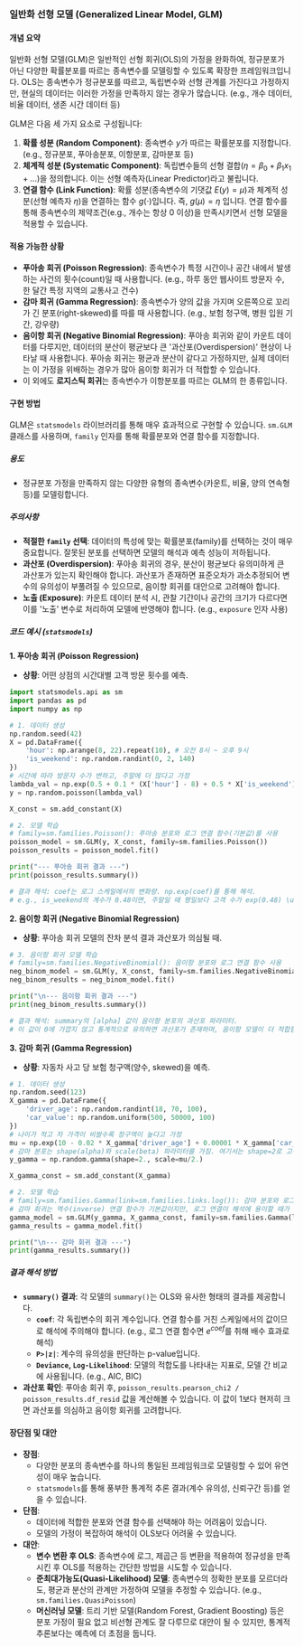 ### 일반화 선형 모델 (Generalized Linear Model, GLM)

#### 개념 요약
일반화 선형 모델(GLM)은 일반적인 선형 회귀(OLS)의 가정을 완화하여, 정규분포가 아닌 다양한 확률분포를 따르는 종속변수를 모델링할 수 있도록 확장한 프레임워크입니다. OLS는 종속변수가 정규분포를 따르고, 독립변수와 선형 관계를 가진다고 가정하지만, 현실의 데이터는 이러한 가정을 만족하지 않는 경우가 많습니다. (e.g., 개수 데이터, 비율 데이터, 생존 시간 데이터 등)

GLM은 다음 세 가지 요소로 구성됩니다:
1.  **확률 성분 (Random Component)**: 종속변수 $y$가 따르는 확률분포를 지정합니다. (e.g., 정규분포, 푸아송분포, 이항분포, 감마분포 등)
2.  **체계적 성분 (Systematic Component)**: 독립변수들의 선형 결합($\eta = \beta_0 + \beta_1x_1 + ...$)을 정의합니다. 이는 선형 예측자(Linear Predictor)라고 불립니다.
3.  **연결 함수 (Link Function)**: 확률 성분(종속변수의 기댓값 $E(y)=\mu$)과 체계적 성분(선형 예측자 $\eta$)을 연결하는 함수 $g(\cdot)$입니다. 즉, $g(\mu) = \eta$ 입니다. 연결 함수를 통해 종속변수의 제약조건(e.g., 개수는 항상 0 이상)을 만족시키면서 선형 모델을 적용할 수 있습니다.

#### 적용 가능한 상황
- **푸아송 회귀 (Poisson Regression)**: 종속변수가 특정 시간이나 공간 내에서 발생하는 사건의 횟수(count)일 때 사용합니다. (e.g., 하루 동안 웹사이트 방문자 수, 한 달간 특정 지역의 교통사고 건수)
- **감마 회귀 (Gamma Regression)**: 종속변수가 양의 값을 가지며 오른쪽으로 꼬리가 긴 분포(right-skewed)를 따를 때 사용합니다. (e.g., 보험 청구액, 병원 입원 기간, 강우량)
- **음이항 회귀 (Negative Binomial Regression)**: 푸아송 회귀와 같이 카운트 데이터를 다루지만, 데이터의 분산이 평균보다 큰 '과산포(Overdispersion)' 현상이 나타날 때 사용합니다. 푸아송 회귀는 평균과 분산이 같다고 가정하지만, 실제 데이터는 이 가정을 위배하는 경우가 많아 음이항 회귀가 더 적합할 수 있습니다.
- 이 외에도 **로지스틱 회귀**는 종속변수가 이항분포를 따르는 GLM의 한 종류입니다.

#### 구현 방법
GLM은 `statsmodels` 라이브러리를 통해 매우 효과적으로 구현할 수 있습니다. `sm.GLM` 클래스를 사용하며, `family` 인자를 통해 확률분포와 연결 함수를 지정합니다.

##### 용도
- 정규분포 가정을 만족하지 않는 다양한 유형의 종속변수(카운트, 비율, 양의 연속형 등)를 모델링합니다.

##### 주의사항
- **적절한 `family` 선택**: 데이터의 특성에 맞는 확률분포(family)를 선택하는 것이 매우 중요합니다. 잘못된 분포를 선택하면 모델의 해석과 예측 성능이 저하됩니다.
- **과산포 (Overdispersion)**: 푸아송 회귀의 경우, 분산이 평균보다 유의미하게 큰 과산포가 있는지 확인해야 합니다. 과산포가 존재하면 표준오차가 과소추정되어 변수의 유의성이 부풀려질 수 있으므로, 음이항 회귀를 대안으로 고려해야 합니다.
- **노출 (Exposure)**: 카운트 데이터 분석 시, 관찰 기간이나 공간의 크기가 다르다면 이를 '노출' 변수로 처리하여 모델에 반영해야 합니다. (e.g., `exposure` 인자 사용)

##### 코드 예시 (`statsmodels`)

**1. 푸아송 회귀 (Poisson Regression)**
- **상황**: 어떤 상점의 시간대별 고객 방문 횟수를 예측.
```python
import statsmodels.api as sm
import pandas as pd
import numpy as np

# 1. 데이터 생성
np.random.seed(42)
X = pd.DataFrame({
    'hour': np.arange(8, 22).repeat(10), # 오전 8시 ~ 오후 9시
    'is_weekend': np.random.randint(0, 2, 140)
})
# 시간에 따라 방문자 수가 변하고, 주말에 더 많다고 가정
lambda_val = np.exp(0.5 + 0.1 * (X['hour'] - 8) + 0.5 * X['is_weekend'])
y = np.random.poisson(lambda_val)

X_const = sm.add_constant(X)

# 2. 모델 학습
# family=sm.families.Poisson(): 푸아송 분포와 로그 연결 함수(기본값)를 사용
poisson_model = sm.GLM(y, X_const, family=sm.families.Poisson())
poisson_results = poisson_model.fit()

print("--- 푸아송 회귀 결과 ---")
print(poisson_results.summary())

# 결과 해석: coef는 로그 스케일에서의 변화량. np.exp(coef)를 통해 해석.
# e.g., is_weekend의 계수가 0.48이면, 주말일 때 평일보다 고객 수가 exp(0.48) \u2248 1.62배 많아짐을 의미.
```

**2. 음이항 회귀 (Negative Binomial Regression)**
- **상황**: 푸아송 회귀 모델의 잔차 분석 결과 과산포가 의심될 때.
```python
# 3. 음이항 회귀 모델 학습
# family=sm.families.NegativeBinomial(): 음이항 분포와 로그 연결 함수 사용
neg_binom_model = sm.GLM(y, X_const, family=sm.families.NegativeBinomial())
neg_binom_results = neg_binom_model.fit()

print("\n--- 음이항 회귀 결과 ---")
print(neg_binom_results.summary())

# 결과 해석: summary의 [alpha] 값이 음이항 분포의 과산포 파라미터.
# 이 값이 0에 가깝지 않고 통계적으로 유의하면 과산포가 존재하며, 음이항 모델이 더 적합함을 시사.
```

**3. 감마 회귀 (Gamma Regression)**
- **상황**: 자동차 사고 당 보험 청구액(양수, skewed)을 예측.
```python
# 1. 데이터 생성
np.random.seed(123)
X_gamma = pd.DataFrame({
    'driver_age': np.random.randint(18, 70, 100),
    'car_value': np.random.uniform(500, 50000, 100)
})
# 나이가 적고 차 가격이 비쌀수록 청구액이 높다고 가정
mu = np.exp(10 - 0.02 * X_gamma['driver_age'] + 0.00001 * X_gamma['car_value'])
# 감마 분포는 shape(alpha)와 scale(beta) 파라미터를 가짐. 여기서는 shape=2로 고정.
y_gamma = np.random.gamma(shape=2., scale=mu/2.)

X_gamma_const = sm.add_constant(X_gamma)

# 2. 모델 학습
# family=sm.families.Gamma(link=sm.families.links.log()): 감마 분포와 로그 연결 함수 사용
# 감마 회귀는 역수(inverse) 연결 함수가 기본값이지만, 로그 연결이 해석에 용이할 때가 많음.
gamma_model = sm.GLM(y_gamma, X_gamma_const, family=sm.families.Gamma(link=sm.families.links.log()))
gamma_results = gamma_model.fit()

print("\n--- 감마 회귀 결과 ---")
print(gamma_results.summary())
```

##### 결과 해석 방법
- **`summary()` 결과**: 각 모델의 `summary()`는 OLS와 유사한 형태의 결과를 제공합니다.
    - **`coef`**: 각 독립변수의 회귀 계수입니다. 연결 함수를 거친 스케일에서의 값이므로 해석에 주의해야 합니다. (e.g., 로그 연결 함수면 $e^{coef}$를 취해 배수 효과로 해석)
    - **`P>|z|`**: 계수의 유의성을 판단하는 p-value입니다.
    - **`Deviance`, `Log-Likelihood`**: 모델의 적합도를 나타내는 지표로, 모델 간 비교에 사용됩니다. (e.g., AIC, BIC)
- **과산포 확인**: 푸아송 회귀 후, `poisson_results.pearson_chi2 / poisson_results.df_resid` 값을 계산해볼 수 있습니다. 이 값이 1보다 현저히 크면 과산포를 의심하고 음이항 회귀를 고려합니다.

#### 장단점 및 대안
- **장점**: 
    - 다양한 분포의 종속변수를 하나의 통일된 프레임워크로 모델링할 수 있어 유연성이 매우 높습니다.
    - `statsmodels`를 통해 풍부한 통계적 추론 결과(계수 유의성, 신뢰구간 등)를 얻을 수 있습니다.
- **단점**: 
    - 데이터에 적합한 분포와 연결 함수를 선택해야 하는 어려움이 있습니다.
    - 모델의 가정이 복잡하여 해석이 OLS보다 어려울 수 있습니다.
- **대안**: 
    - **변수 변환 후 OLS**: 종속변수에 로그, 제곱근 등 변환을 적용하여 정규성을 만족시킨 후 OLS를 적용하는 간단한 방법을 시도할 수 있습니다.
    - **준최대가능도(Quasi-Likelihood) 모델**: 종속변수의 정확한 분포를 모르더라도, 평균과 분산의 관계만 가정하여 모델을 추정할 수 있습니다. (e.g., `sm.families.QuasiPoisson`)
    - **머신러닝 모델**: 트리 기반 모델(Random Forest, Gradient Boosting) 등은 분포 가정이 필요 없고 비선형 관계도 잘 다루므로 대안이 될 수 있지만, 통계적 추론보다는 예측에 더 초점을 둡니다.

```